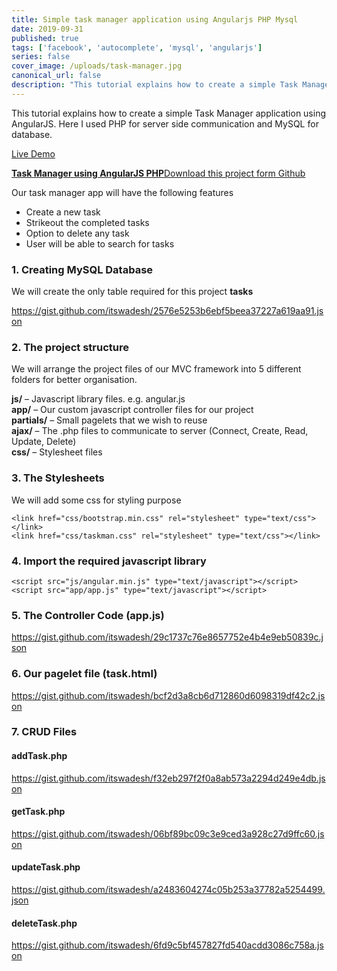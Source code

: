 ```yaml
---
title: Simple task manager application using Angularjs PHP Mysql
date: 2019-09-31
published: true
tags: ['facebook', 'autocomplete', 'mysql', 'angularjs']
series: false
cover_image: /uploads/task-manager.jpg
canonical_url: false
description: "This tutorial explains how to create a simple Task Manager application using AngularJS. Here I used PHP for server side communication and MySQL for database."
---
```

This tutorial explains how to create a simple Task Manager application using AngularJS. Here I used PHP for server side communication and MySQL for database.

<a href="http://demos.angularcode.com/taskman/" class="button green" target="_blank">Live Demo</a> 
<div class="github">
    <a href="https://github.com/itswadesh/angularcode-task-manager-app" rel="nofollow" target="_blank">
        <b>Task Manager using AngularJS PHP</b>Download this project form Github
    </a>
</div>

Our task manager app will have the following features

*   Create a new task
*   Strikeout the completed tasks
*   Option to delete any task
*   User will be able to search for tasks

### 1\. Creating MySQL Database

We will create the only table required for this project **tasks**

https://gist.github.com/itswadesh/2576e5253b6ebf5beea37227a619aa91.json

### 2\. The project structure

We will arrange the project files of our MVC framework into 5 different folders for better organisation.

**js/** – Javascript library files. e.g. angular.js  
**app/** – Our custom javascript controller files for our project  
**partials/** – Small pagelets that we wish to reuse  
**ajax/** – The .php files to communicate to server (Connect, Create, Read, Update, Delete)  
**css/** – Stylesheet files

### 3\. The Stylesheets

We will add some css for styling purpose

    <link href="css/bootstrap.min.css" rel="stylesheet" type="text/css"></link>  
    <link href="css/taskman.css" rel="stylesheet" type="text/css"></link>  
    

### 4\. Import the required javascript library

    <script src="js/angular.min.js" type="text/javascript"></script>  
    <script src="app/app.js" type="text/javascript"></script>  
    

### 5\. The Controller Code (app.js)

https://gist.github.com/itswadesh/29c1737c76e8657752e4b4e9eb50839c.json

### 6\. Our pagelet file (task.html)

https://gist.github.com/itswadesh/bcf2d3a8cb6d712860d6098319df42c2.json

### 7\. CRUD Files

#### addTask.php

https://gist.github.com/itswadesh/f32eb297f2f0a8ab573a2294d249e4db.json

#### getTask.php

https://gist.github.com/itswadesh/06bf89bc09c3e9ced3a928c27d9ffc60.json

#### updateTask.php

https://gist.github.com/itswadesh/a2483604274c05b253a37782a5254499.json

#### deleteTask.php

https://gist.github.com/itswadesh/6fd9c5bf457827fd540acdd3086c758a.json

